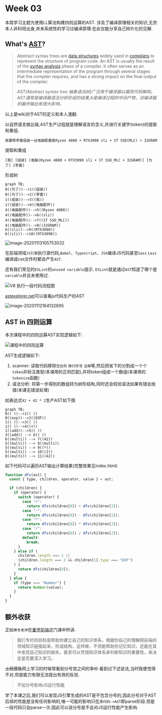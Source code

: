 # Week 03

本周学习主题为使用LL算法构建四则运算的AST. 涉及了编译原理相关的知识,无奈本人非科班出身,并未系统性的学习过编译原理.在此仅能分享自己碎片化的见解.



## What's [AST](https://en.wikipedia.org/wiki/Abstract_syntax_tree)?

> Abstract syntax trees are [data structures](https://en.wikipedia.org/wiki/Data_structures) widely used in [compilers](https://en.wikipedia.org/wiki/Compilers) to represent the structure of program code. An AST is usually the result of the [syntax analysis](https://en.wikipedia.org/wiki/Syntax_analysis) phase of a compiler. It often serves as an intermediate representation of the program through several stages that the compiler requires, and has a strong impact on the final output of the compiler.
>
> *AST(Abstract syntax tree 抽象语法树)广泛用于编译器以展现代码解构。AST通常是编译器语法分析阶段的结果,A是编译过程的中间产物，对编译器的最终输出有很大影响。*

以上是wiki对于AST的定义和本人渣翻.

以自然语言做比喻,AST生产过程就是理解语言的含义,并进行关键字(token)的提取和重组.

```
我要帮李雷组装一台电脑配置是Ryzen 4800 + RTX3090 sli + 1T SSD(MLC) + 32GRAM
```



提取和重组

```
[我] [组装] [电脑(Ryzen 4800 + RTX3090 sli + 1T SSD_MLC + 32GRAM)] [为了] [李雷]
```



形成树

```mermaid
graph TB;
0((为了))-->1((组装))
0((为了))-->2((李雷))
1((组装))-->3((我))
1((组装))-->4((电脑配件))
4((电脑配件))-->5((Ryzen 4800))
4((电脑配件))-->6((sli))
4((电脑配件))-->7((1T SSD_MLC))
4((电脑配件))-->8((32GRAM))
6((sli))-->9((RTX3090))
6((sli))-->10((RTX3090))
```



![image-20201113105753032](https://tva1.sinaimg.cn/large/0081Kckwly1gknd0vdni4j30m70hb75j.jpg)



在前端领域`JS引擎`执行源代码,`Babel`、`Typescript`、`JSX`编译JS代码甚至`Sass` `Less`编译成css文件时都会产生`AST`. 

还有我们常见的`ESLint`的`unused variable`提示. `ESLint`就是通过`AST`知道了哪个是`variable`并且未使用过.

![V8 执行一段代码流程图](https://static001.geekbang.org/resource/image/1a/ae/1af282bdc4036096c03074da53eb84ae.png)



[astexplorer.net](https://astexplorer.net/)可以查看js代码生产的AST

![image-20201112164132695](https://tva1.sinaimg.cn/large/0081Kckwly1gkmhc4qpqjj31g50u0th0.jpg)





## AST in 四则运算

本次课程中的四则远算AST实现逻辑如下:

![课程中的四则运算](https://tva1.sinaimg.cn/large/0081Kckwly1gkmje9pfg8j30pk0glgwk.jpg)



AST生成逻辑如下:

1. scanner: 读取代码移除`空白符` `换行符号` `注释`等,然后把省下的分割成一个个`token`并标注类型(本课用的正则匹配),并将token组成一个数组(本课用的`tokenize`函数)
2. 语法分析: 将第一步得到的数组转为树形结构,同时还会校验语法如果有错会抛错(本课无错误处理)



如表达式`42 + 42 * 2`生产AST如下图

```mermaid
graph TB;
0(( ))-->1(( ))
0((exp))-->2((EOF))
1(( ))-->3(( ))
1(( ))-->4((+))
1((add))-->5(( ))
3((add)) --> 6(( ))
6((multi)) --> 7((42))
5((multi)) --> 8((multi))
5((multi)) --> 9((*))
5((multi)) --> 10((2))
8((multi)) --> 11((42))
```



如下代码可以遍历AST输出计算结果(完整效果见index.html)

```js
function dfs(ast) {
  const { type, children, operator, value } = ast;

  if (children) {
    if (operator) {
      switch (operator) {
        case "+":
          return dfs(children[0]) + dfs(children[2]);
        case "-":
          return dfs(children[0]) - dfs(children[2]);
        case "*":
          return dfs(children[0]) * dfs(children[2]);
        case "/":
          return dfs(children[0]) / dfs(children[2]);
        default:
          break;
      }
    } else if (
      children.length === 1 ||
      (children.length === 2 && children[1].type === "EOF")
    ) {
      return dfs(children[0]);
    }
  } else {
    if (type === "Number") {
      return Number(value);
    }
  }
}
```



## 额外收获

正如`寒冬老师`在[重学前端](https://time.geekbang.org/column/intro/154?utm_campaign=guanwang&utm_source=baidu-ad&utm_medium=ppzq-pc&utm_content=title&utm_term=baidu-ad-ppzq-title)这门课中所讲.

> 我们专栏的目标是帮助你建立自己的知识体系，根据你自己的理解把前端的领域知识链接起来，形成结构，这样做，不但能帮助你记忆知识，还能在其中发现自己知识的缺失，甚至可以凭借知识体系来判断知识的重要性，来决定是否要深入学习。

~~上班摸鱼~~网上学习的时候常看到分号党之间的争吵.看到过下述说法,当时我便觉得不对,但是能力有限无法提出有效的反驳.

> 不加分号影响JS运行性能

学了本课之后,我们可以发现JS引擎生成的AST是不包含分号的,因此分号对于AST后续的性能是没有任何影响的,唯一可能的影响只在`源代码->AST`即parse阶段.但是一段代码只会parse一次.因此可以说分号是不会对JS运行性能产生影响.